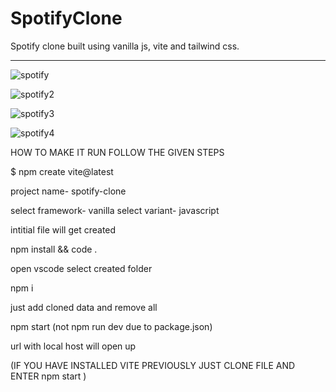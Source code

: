 # SpotifyClone
Spotify clone built using vanilla js, vite and tailwind css.

*************************************************************************************************************************************************************************

![spotify](https://user-images.githubusercontent.com/77928275/200170474-efe8aff3-8d5c-4db0-8aec-b9958faa8659.png)


![spotify2](https://user-images.githubusercontent.com/77928275/200170480-c9ceda7f-6f5a-45c5-a152-9026506aa681.png)


![spotify3](https://user-images.githubusercontent.com/77928275/200170481-4232c978-bdcd-4552-b80c-ff652630d832.png)


![spotify4](https://user-images.githubusercontent.com/77928275/200170483-e82f5bc5-44fd-449b-8ea5-9d6143c27257.png)






HOW TO MAKE IT RUN FOLLOW THE GIVEN STEPS

$ npm create vite@latest

project name- spotify-clone

select framework- vanilla
select variant- javascript

intitial file will get created

npm install && code .

open vscode select created folder

npm i 

just add cloned data and remove all

npm start (not npm run dev due to package.json)

url with local host will open up 

(IF YOU HAVE INSTALLED VITE PREVIOUSLY JUST CLONE FILE AND ENTER npm start )
